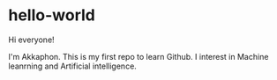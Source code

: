 # hello-world

Hi everyone!

I'm Akkaphon. This is my first repo to learn Github. I interest in Machine leanrning and Artificial intelligence.

